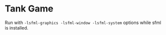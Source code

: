 # Tank Game

Run with `-lsfml-graphics -lsfml-window -lsfml-system` options while sfml is installed.
